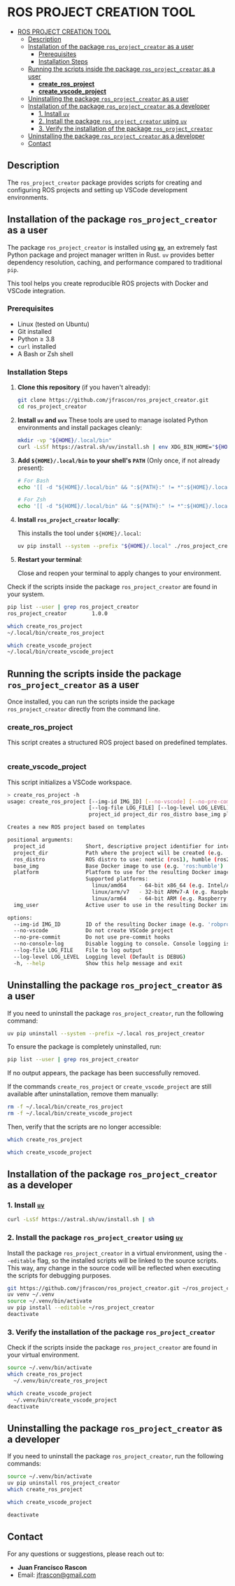 # ROS PROJECT CREATION TOOL

- [ROS PROJECT CREATION TOOL](#ros-project-creation-tool)
  - [Description](#description)
  - [Installation of the package `ros_project_creator` as a user](#installation-of-the-package-ros_project_creator-as-a-user)
    - [Prerequisites](#prerequisites)
    - [Installation Steps](#installation-steps)
  - [Running the scripts inside the package `ros_project_creator` as a user](#running-the-scripts-inside-the-package-ros_project_creator-as-a-user)
    - [**create\_ros\_project**](#create_ros_project)
    - [**create\_vscode\_project**](#create_vscode_project)
  - [Uninstalling the package `ros_project_creator` as a user](#uninstalling-the-package-ros_project_creator-as-a-user)
  - [Installation of the package `ros_project_creator` as a developer](#installation-of-the-package-ros_project_creator-as-a-developer)
    - [1. Install `uv`](#1-install-uv)
    - [2. Install the package `ros_project_creator` using `uv`](#2-install-the-package-ros_project_creator-using-uv)
    - [3. Verify the installation of the package `ros_project_creator`](#3-verify-the-installation-of-the-package-ros_project_creator)
  - [Uninstalling the package `ros_project_creator` as a developer](#uninstalling-the-package-ros_project_creator-as-a-developer)
  - [Contact](#contact)

## Description

The `ros_project_creator` package provides scripts for creating and configuring ROS projects and setting up VSCode development environments.

## Installation of the package `ros_project_creator` as a user

The package `ros_project_creator` is installed using **[`uv`](https://docs.astral.sh/uv/)**, an extremely fast Python package and project manager written in Rust. `uv` provides better dependency resolution, caching, and performance compared to traditional `pip`.

This tool helps you create reproducible ROS projects with Docker and VSCode integration.

### Prerequisites

* Linux (tested on Ubuntu)
* Git installed
* Python ≥ 3.8
* `curl` installed
* A Bash or Zsh shell

### Installation Steps

1. **Clone this repository** (if you haven't already):

   ```bash
   git clone https://github.com/jfrascon/ros_project_creator.git
   cd ros_project_creator
   ```

2. **Install `uv` and `uvx`**
   These tools are used to manage isolated Python environments and install packages cleanly:

   ```bash
   mkdir -vp "${HOME}/.local/bin"
   curl -LsSf https://astral.sh/uv/install.sh | env XDG_BIN_HOME="${HOME}/.local/bin" UV_NO_MODIFY_PATH=1 sh
   ```

3. **Add `${HOME}/.local/bin` to your shell's `PATH`**
   (Only once, if not already present):

   ```bash
   # For Bash
   echo '[[ -d "${HOME}/.local/bin" && ":${PATH}:" != *":${HOME}/.local/bin:"* ]] && export PATH="${HOME}/.local/bin:${PATH}"' >> ~/.bashrc

   # For Zsh
   echo '[[ -d "${HOME}/.local/bin" && ":${PATH}:" != *":${HOME}/.local/bin:"* ]] && export PATH="${HOME}/.local/bin:${PATH}"' >> ~/.zshrc
   ```

4. **Install `ros_project_creator` locally**:

   This installs the tool under `${HOME}/.local`:

   ```bash
   uv pip install --system --prefix "${HOME}/.local" ./ros_project_creator
   ```

5. **Restart your terminal**:

   Close and reopen your terminal to apply changes to your environment.

Check if the scripts inside the package `ros_project_creator` are found in your system.

```sh
pip list --user | grep ros_project_creator
ros_project_creator        1.0.0

which create_ros_project
~/.local/bin/create_ros_project

which create_vscode_project
~/.local/bin/create_vscode_project
```

## Running the scripts inside the package `ros_project_creator` as a user

Once installed, you can run the scripts inside the package `ros_project_creator` directly from the command line.

### **create_ros_project**

This script creates a structured ROS project based on predefined templates.

```sh
```

### **create_vscode_project**

This script initializes a VSCode workspace.

```sh
> create_ros_project -h
usage: create_ros_project [--img-id IMG_ID] [--no-vscode] [--no-pre-commit] [--no-console-log]
                          [--log-file LOG_FILE] [--log-level LOG_LEVEL] [-h]
                          project_id project_dir ros_distro base_img platform img_user

Creates a new ROS project based on templates

positional arguments:
  project_id             Short, descriptive project identifier for internal reference (e.g. 'robproj')
  project_dir            Path where the project will be created (e.g. '~/projects/robproj')
  ros_distro             ROS distro to use: noetic (ros1), humble (ros2), jazzy (ros2)
  base_img               Base Docker image to use (e.g. 'ros:humble')
  platform               Platform to use for the resulting Docker image (e.g. 'linux/amd64').
                         Supported platforms:
                           linux/amd64    - 64-bit x86_64 (e.g. Intel/AMD PCs and servers)
                           linux/arm/v7   - 32-bit ARMv7-A (e.g. Raspberry Pi 2/3 with 32-bit OS)
                           linux/arm64    - 64-bit ARM (e.g. Raspberry Pi 4)
  img_user               Active user to use in the resulting Docker image

options:
  --img-id IMG_ID        ID of the resulting Docker image (e.g. 'robproj:humble'). If not set, defaults to '<project-id>:latest'
  --no-vscode            Do not create VSCode project
  --no-pre-commit        Do not use pre-commit hooks
  --no-console-log       Disable logging to console. Console logging is enabled by default
  --log-file LOG_FILE    File to log output
  --log-level LOG_LEVEL  Logging level (Default is DEBUG)
  -h, --help             Show this help message and exit
```

## Uninstalling the package `ros_project_creator` as a user

If you need to uninstall the package `ros_project_creator`, run the following command:

```sh
uv pip uninstall --system --prefix ~/.local ros_project_creator
```

To ensure the package is completely uninstalled, run:

```sh
pip list --user | grep ros_project_creator
```

If no output appears, the package has been successfully removed.

If the commands `create_ros_project` or `create_vscode_project` are still available after uninstallation, remove them manually:

```sh
rm -f ~/.local/bin/create_ros_project
rm -f ~/.local/bin/create_vscode_project
```

Then, verify that the scripts are no longer accessible:

```sh
which create_ros_project

which create_vscode_project

```

## Installation of the package `ros_project_creator` as a developer

### 1. Install [`uv`](https://docs.astral.sh/uv/)

```sh
curl -LsSf https://astral.sh/uv/install.sh | sh
```

### 2. Install the package `ros_project_creator` using [`uv`](https://docs.astral.sh/uv/)

Install the package `ros_project_creator` in a virtual environment, using the `--editable` flag, so the installed scripts will be linked to the source scripts.
This way, any change in the source code will be reflected when executing the scripts for debugging purposes.

```sh
git https://github.com/jfrascon/ros_project_creator.git ~/ros_project_creator
uv venv ~/.venv
source ~/.venv/bin/activate
uv pip install --editable ~/ros_project_creator
deactivate
```

### 3. Verify the installation of the package `ros_project_creator`

Check if the scripts inside the package `ros_project_creator` are found in your virtual environment.

```sh
source ~/.venv/bin/activate
which create_ros_project
  ~/.venv/bin/create_ros_project

which create_vscode_project
  ~/.venv/bin/create_vscode_project
deactivate
```

## Uninstalling the package `ros_project_creator` as a developer

If you need to uninstall the package `ros_project_creator`, run the following commands:

```sh
source ~/.venv/bin/activate
uv pip uninstall ros_project_creator
which create_ros_project

which create_vscode_project

deactivate
```

## Contact

For any questions or suggestions, please reach out to:

- **Juan Francisco Rascon**
- Email: [jfrascon@gmail.com](mailto:jfrascon@gmail.com)


